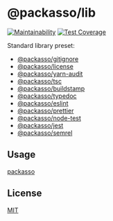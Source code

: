 # @packasso/lib

[![Maintainability](https://api.codeclimate.com/v1/badges/aaced5b2261f8a59b7cd/maintainability)](https://codeclimate.com/github/qiwi/packasso/maintainability)
[![Test Coverage](https://api.codeclimate.com/v1/badges/aaced5b2261f8a59b7cd/test_coverage)](https://codeclimate.com/github/qiwi/packasso/test_coverage)

Standard library preset:

- [@packasso/gitignore](https://www.npmjs.com/package/@packasso/gitignore)
- [@packasso/license](https://www.npmjs.com/package/@packasso/license)
- [@packasso/yarn-audit](https://www.npmjs.com/package/@packasso/yarn-audit)
- [@packasso/tsc](https://www.npmjs.com/package/@packasso/tsc)
- [@packasso/buildstamp](https://www.npmjs.com/package/@packasso/buildstamp)
- [@packasso/typedoc](https://www.npmjs.com/package/@packasso/typedoc)
- [@packasso/eslint](https://www.npmjs.com/package/@packasso/eslint)
- [@packasso/prettier](https://www.npmjs.com/package/@packasso/prettier)
- [@packasso/node-test](https://www.npmjs.com/package/@packasso/node-test)
- [@packasso/jest](https://www.npmjs.com/package/@packasso/node-test)
- [@packasso/semrel](https://www.npmjs.com/package/@packasso/semrel)

## Usage

[packasso](https://www.npmjs.com/package/packasso)

## License

[MIT](./LICENSE)
